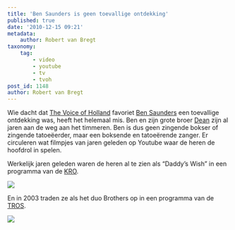 ```yaml
---
title: 'Ben Saunders is geen toevallige ontdekking'
published: true
date: '2010-12-15 09:21'
metadata:
    author: Robert van Bregt
taxonomy:
    tag:
        - video
        - youtube
        - tv
        - tvoh
post_id: 1148
author: Robert van Bregt
---
```


Wie dacht dat [The Voice of Holland](http://www.thevoiceofholland.com/) favoriet [Ben Saunders](tattooben.hyves.nl) een toevallige ontdekking was, heeft het helemaal mis. Ben en zijn grote broer [Dean](http://djsaunders.hyves.nl/) zijn al jaren aan de weg aan het timmeren. Ben is dus geen zingende bokser of zingende tatoeëerder, maar een boksende en tatoeërende zanger. Er circuleren wat filmpjes van jaren geleden op Youtube waar de heren de hoofdrol in spelen.

Werkelijk jaren geleden waren de heren al te zien als “Daddy’s Wish” in een programma van de [KRO](http://www.kro.nl).

![](https://youtube.com/v/LkKg6zaLo_s)

En in 2003 traden ze als het duo Brothers op in een programma van de [TROS](http://www.tros.nl).

![](http://www.youtube.com/v/pwyf6HShrSg)